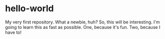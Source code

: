# hello-world
My very first repository. What a newbie, huh?
So, this will be interesting. I'm going to learn this as fast as possible. One, because it's fun. Two, because I have to!
